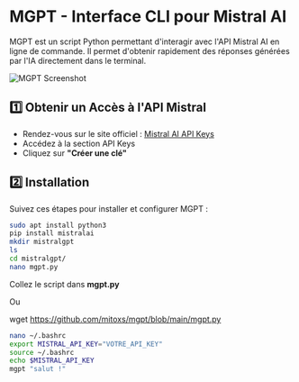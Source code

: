 # MGPT - Interface CLI pour Mistral AI

MGPT est un script Python permettant d'interagir avec l'API Mistral AI en ligne de commande. Il permet d'obtenir rapidement des réponses générées par l'IA directement dans le terminal.

![MGPT Screenshot](https://github.com/user-attachments/assets/90932c5a-e102-4538-8608-d237c8803786)

## 1️⃣ Obtenir un Accès à l'API Mistral

- Rendez-vous sur le site officiel : [Mistral AI API Keys](https://console.mistral.ai/api-keys/)
- Accédez à la section API Keys
- Cliquez sur **"Créer une clé"**

## 2️⃣ Installation

Suivez ces étapes pour installer et configurer MGPT :

```bash
sudo apt install python3
pip install mistralai
mkdir mistralgpt
ls
cd mistralgpt/
nano mgpt.py
```

Collez le script dans **mgpt.py**

Ou

wget https://github.com/mitoxs/mgpt/blob/main/mgpt.py

```bash
nano ~/.bashrc
export MISTRAL_API_KEY="VOTRE_API_KEY"
source ~/.bashrc
echo $MISTRAL_API_KEY
mgpt "salut !"
